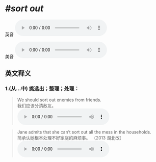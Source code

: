# ***\#sort out*** 
英音
<audio src="./media/sort out1.aac" controls="controls"></audio>

美音
<audio src="./media/sort out2.aac" controls="controls"></audio>



  

英文释义
---
### 1.**(从…中) 挑选出；整理；处理：**  

 > We should sort out enemies from friends.  
 > 我们应该分清敌友。    
<audio src="./media/sort-7.aac" controls="controls"></audio>

 > Jane admits that she can’t sort out all the mess in the households.  
 > 简承认她根本处理不好家庭的麻烦事。  （2013 湖北改）  
<audio src="./media/sort-8.aac" controls="controls"></audio>


